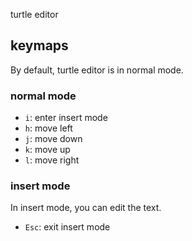turtle editor

## keymaps

By default, turtle editor is in normal mode.

### normal mode

* `i`: enter insert mode
* `h`: move left
* `j`: move down
* `k`: move up
* `l`: move right

### insert mode

In insert mode, you can edit the text.

* `Esc`: exit insert mode
